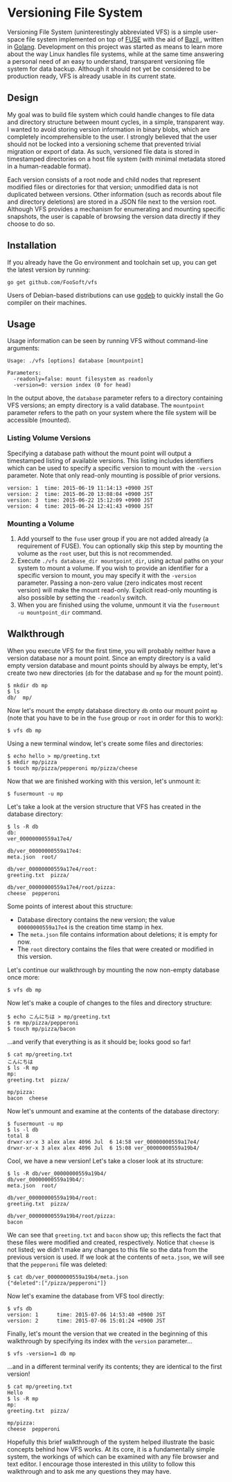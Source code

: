 # Versioning File System #

Versioning File System (uninterestingly abbreviated VFS) is a simple user-space file system implemented on top of
[FUSE](https://en.wikipedia.org/?title=Filesystem_in_Userspace) with the aid of [Bazil ](https://bazil.org/fuse/),
written in [Golang](https://golang.org/). Development on this project was started as means to learn more about the way
Linux handles file systems, while at the same time answering a personal need of an easy to understand, transparent
versioning file system for data backup. Although it should not yet be considered to be production ready, VFS is already
usable in its current state.

## Design ##

My goal was to build file system which could handle changes to file data and directory structure between mount cycles,
in a simple, transparent way. I wanted to avoid storing version information in binary blobs, which are completely
incomprehensible to the user. I strongly believed that the user should not be locked into a versioning scheme that
prevented trivial migration or export of data. As such, versioned file data is stored in timestamped directories on a
host file system (with minimal metadata stored in a human-readable format).

Each version consists of a root node and child nodes that represent modified files or directories for that version;
unmodified data is not duplicated between versions. Other information (such as records about file and directory
deletions) are stored in a JSON file next to the version root. Although VFS provides a mechanism for enumerating and
mounting specific snapshots, the user is capable of browsing the version data directly if they choose to do so.

## Installation ##

If you already have the Go environment and toolchain set up, you can get the latest version by running:
```
go get github.com/FooSoft/vfs
```
Users of Debian-based distributions can use [godeb](https://github.com/niemeyer/godeb) to quickly install the Go
compiler on their machines.

## Usage ##

Usage information can be seen by running VFS without command-line arguments:

```
Usage: ./vfs [options] database [mountpoint]

Parameters:
  -readonly=false: mount filesystem as readonly
  -version=0: version index (0 for head)

```
In the output above, the `database` parameter refers to a directory containing VFS versions; an empty directory is a
valid database.  The `mountpoint` parameter refers to the path on your system where the file system will be accessible
(mounted).

### Listing Volume Versions ###

Specifying a database path without the mount point will output a timestamped listing of available versions. This listing
includes identifiers which can be used to specify a specific version to mount with the `-version` parameter. Note that
only read-only mounting is possible of prior versions.

```
version: 1  time: 2015-06-19 11:14:13 +0900 JST
version: 2  time: 2015-06-20 13:08:04 +0900 JST
version: 3  time: 2015-06-22 15:12:09 +0900 JST
version: 4  time: 2015-06-24 12:41:43 +0900 JST
```

### Mounting a Volume ###

1.  Add yourself to the `fuse` user group if you are not added already (a requirement of FUSE). You can optionally skip
    this step by mounting the volume as the `root` user, but this is not recommended.
2.  Execute `./vfs database_dir mountpoint_dir`, using actual paths on your system to mount a volume. If you wish to
    provide an identifier for a specific version to mount, you may specify it with the `-version` parameter. Passing a
    non-zero value (zero indicates most recent version) will make the mount read-only. Explicit read-only mounting is
    also possible by setting the `-readonly` switch.
3.  When you are finished using the volume, unmount it via the `fusermount -u mountpoint_dir` command.

## Walkthrough ##

When you execute VFS for the first time, you will probably neither have a version database nor a mount point.  Since an
empty directory is a valid empty version database and mount points should by always be empty, let's create two new
directories (`db` for the database and `mp` for the mount point).

```
$ mkdir db mp
$ ls
db/  mp/
```

Now let's mount the empty database directory `db` onto our mount point `mp` (note that you have to be in the `fuse`
group or `root` in order for this to work):

```
$ vfs db mp
```

Using a new terminal window, let's create some files and directories:

```
$ echo hello > mp/greeting.txt
$ mkdir mp/pizza
$ touch mp/pizza/pepperoni mp/pizza/cheese
```

Now that we are finished working with this version, let's unmount it:

```
$ fusermount -u mp
```

Let's take a look at the version structure that VFS has created in the database directory:

```
$ ls -R db
db:
ver_00000000559a17e4/

db/ver_00000000559a17e4:
meta.json  root/

db/ver_00000000559a17e4/root:
greeting.txt  pizza/

db/ver_00000000559a17e4/root/pizza:
cheese  pepperoni
```

Some points of interest about this structure:

*   Database directory contains the new version; the value `00000000559a17e4` is the creation time stamp in hex.
*   The `meta.json` file contains information about deletions; it is empty for now.
*   The `root` directory contains the files that were created or modified in this version.

Let's continue our walkthrough by mounting the now non-empty database once more:

```
$ vfs db mp
```

Now let's make a couple of changes to the files and directory structure:

```
$ echo こんにちは > mp/greeting.txt
$ rm mp/pizza/pepperoni
$ touch mp/pizza/bacon
```

...and verify that everything is as it should be; looks good so far!

```
$ cat mp/greeting.txt
こんにちは
$ ls -R mp
mp:
greeting.txt  pizza/

mp/pizza:
bacon  cheese
```

Now let's unmount and examine at the contents of the database directory:

```
$ fusermount -u mp
$ ls -l db
total 8
drwxr-xr-x 3 alex alex 4096 Jul  6 14:58 ver_00000000559a17e4/
drwxr-xr-x 3 alex alex 4096 Jul  6 15:08 ver_00000000559a19b4/
```

Cool, we have a new version! Let's take a closer look at its structure:

```
$ ls -R db/ver_00000000559a19b4/
db/ver_00000000559a19b4/:
meta.json  root/

db/ver_00000000559a19b4/root:
greeting.txt  pizza/

db/ver_00000000559a19b4/root/pizza:
bacon
```

We can see that `greeting.txt` and `bacon` show up; this reflects the fact that these files were modified and created,
respectively. Notice that `cheese` is not listed; we didn't make any changes to this file so the data from the previous
version is used. If we look at the contents of `meta.json`, we will see that the `pepperoni` file was deleted:

```
$ cat db/ver_00000000559a19b4/meta.json
{"deleted":["/pizza/pepperoni"]}
```

Now let's examine the database from VFS tool directly:

```
$ vfs db
version: 1      time: 2015-07-06 14:53:40 +0900 JST
version: 2      time: 2015-07-06 15:01:24 +0900 JST
```

Finally, let's mount the version that we created in the beginning of this walkthrough by specifying its index with the
`version` parameter...

```
$ vfs -version=1 db mp
```

...and in a different terminal verify its contents; they are identical to the first version!

```
$ cat mp/greeting.txt
Hello
$ ls -R mp
mp:
greeting.txt  pizza/

mp/pizza:
cheese  pepperoni
```

Hopefully this brief walkthrough of the system helped illustrate the basic concepts behind how VFS works. At its core,
it is a fundamentally simple system, the workings of which can be examined with any file browser and text editor. I
encourage those interested in this utility to follow this walkthrough and to ask me any questions they may have.
